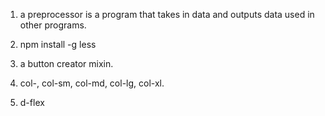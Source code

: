 1. a preprocessor is a program that takes in data and outputs data used in other programs.

2. npm install -g less

3. a button creator mixin.

4. col-, col-sm, col-md, col-lg, col-xl.

4. d-flex
